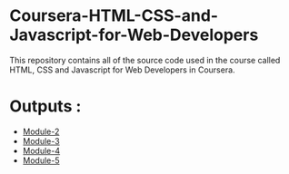 # Coursera-HTML-CSS-and-Javascript-for-Web-Developers

This repository contains all of the source code used in the course called HTML, CSS and Javascript for Web Developers in Coursera.

# Outputs :

* [Module-2](https://Shantanumishra773.github.io/Coursera-HTML-CSS-and-JavaScript-for-Web-Developers/Assignments/module-2/index.html)
* [Module-3](https://Shantanumishra773.github.io/Coursera-HTML-CSS-and-JavaScript-for-Web-Developers/Assignments/module-3/index.html)
* [Module-4](https://Shantanumishra773.github.io/Coursera-HTML-CSS-and-JavaScript-for-Web-Developers/Assignments/module-4/index.html)
* [Module-5](https://Shantanumishra773.github.io/Coursera-HTML-CSS-and-JavaScript-for-Web-Developers/Assignments/module-5/index.html)
